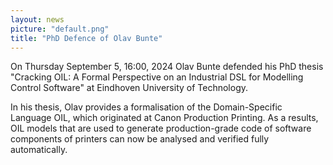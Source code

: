 ```yaml
---
layout: news
picture: "default.png"
title: "PhD Defence of Olav Bunte"
---
```


On Thursday September 5, 16:00, 2024 Olav Bunte defended his PhD thesis "Cracking OIL: A Formal Perspective on an Industrial DSL for Modelling Control Software" at Eindhoven University of Technology.

In his thesis, Olav provides a formalisation of the Domain-Specific Language OIL, which originated at Canon Production Printing. As a results, OIL models that are used to generate production-grade code of software components of printers can now be analysed and verified fully automatically.
